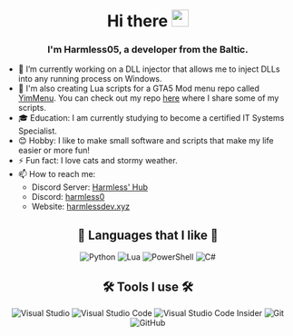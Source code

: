 <h1 align="center"> Hi there <img src="https://fonts.gstatic.com/s/e/notoemoji/latest/1f44b/512.webp" width="30px" height="30px" /></h1>

<h3 align="center">
I'm Harmless05, a developer from the Baltic.
</h3>


- 🔭 I’m currently working on a DLL injector that allows me to inject DLLs into any running process on Windows.
- 📃 I'm also creating Lua scripts for a GTA5 Mod menu repo called [YimMenu](https://github.com/YimMenu/YimMenu). You can check out my repo [here](https://github.com/Harmless05/harmless-lua) where I share some of my scripts.
- 🎓 Education: I am currently studying to become a certified IT Systems Specialist.
- 😊 Hobby: I like to make small software and scripts that make my life easier or more fun!
- ⚡ Fun fact: I love cats and stormy weather.
- 📫 How to reach me:
  - Discord Server: [Harmless' Hub](https://discord.harmlessdev.xyz)
  - Discord: [harmless0](https://discordapp.com/users/290429266036916224)
  - Website: [harmlessdev.xyz](https://harmlessdev.xyz)

<h2 align="center">
📜 Languages that I like 📜
</h2>

<p align="center">
<a target="_blank"><img alt="Python" src="https://img.shields.io/badge/Python-%2312100E.svg?logo=Python&style=for-the-badge&logoColor=yellow"/></a> 
<a target="_blank"><img alt="Lua" src="https://img.shields.io/badge/Lua-%2312100E.svg?logo=lua&logoColor=blue&style=for-the-badge"/></a> 
<a target="_blank"><img alt="PowerShell" src="https://img.shields.io/badge/Lua-%2312100E.svg?logo=powershell&logoColor=0da4ff&style=for-the-badge"/></a> 
<a target="_blank"><img alt="C#" src="https://img.shields.io/badge/C%23-%2312100E.svg?logo=c-sharp&logoColor=purple&style=for-the-badge"/></a> 
</p>

<h2 align="center">
🛠 Tools I use 🛠
</h2>

<p align="center">
<a target="_blank"><img alt="Visual Studio" src="https://img.shields.io/badge/Visual%20Studio-%2312100E.svg?logo=visual-studio&style=for-the-badge&logoColor=ca94f7"/></a> 
<a target="_blank"><img alt="Visual Studio Code" src="https://img.shields.io/badge/Visual%20Studio%20Code-%2312100E.svg?logo=visual-studio-code&style=for-the-badge&logoColor=24acf2"/></a>
<a target="_blank"><img alt="Visual Studio Code Insider" src="https://img.shields.io/badge/VS%20Code%20Insider-%2312100E.svg?logo=visual-studio-code&style=for-the-badge&logoColor=24bfa5"/></a> 
<a target="_blank"><img alt="Git" src="https://img.shields.io/badge/Git-%2312100E.svg?logo=git&style=for-the-badge"/></a> 
<a target="_blank"><img alt="GitHub" src="https://img.shields.io/badge/GitHub-%2312100E.svg?logo=GitHub&style=for-the-badge"/></a> 
</p>
